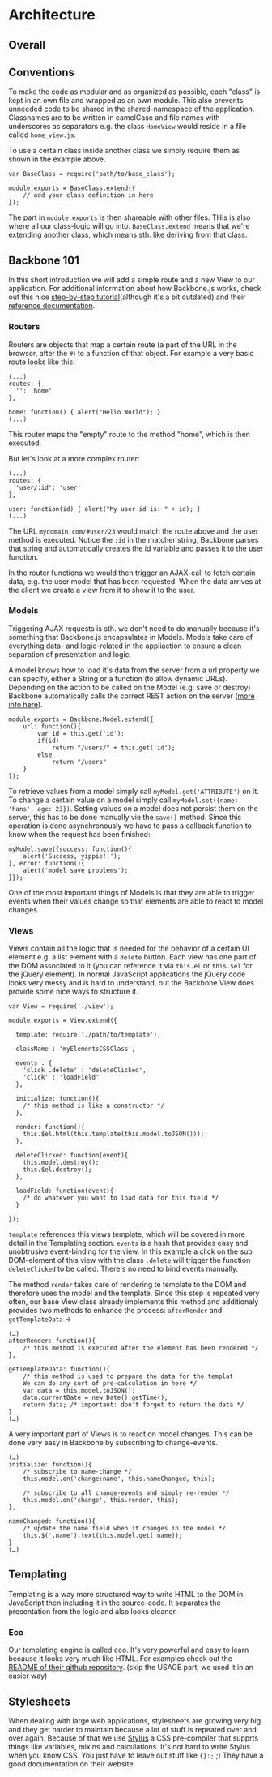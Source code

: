 # Architecture

## Overall

## Conventions

To make the code as modular and as organized as possible, each "class" is kept in an own file and wrapped as an own module. This also prevents unneeded code to be shared in the shared-namespace of the application. Classnames are to be written in camelCase and file names with underscores as separators e.g. the class `HomeView` would reside in a file called `home_view.js`.

To use a certain class inside another class we simply require them as shown in the example above.

	var BaseClass = require('path/to/base_class');

	module.exports = BaseClass.extend({
  		// add your class definition in here
	});
	
The part in `module.exports` is then shareable with other files. THis is also where all our class-logic will go into. `BaseClass.extend` means that we're extending another class, which means sth. like deriving from that class.

## Backbone 101

In this short introduction we will add a simple route and a new View to our application. For additional information about how Backbone.js works, check out this nice [step-by-step tutorial](http://arturadib.com/hello-backbonejs/)(although it's a bit outdated) and their [reference documentation](http://documentcloud.github.com/backbone/).

### Routers

Routers are objects that map a certain route (a part of the URL in the browser, after the `#`) to a function of that object. For example a very basic route looks like this:
    
    (...)
    routes: {
      '': 'home'
    },

    home: function() { alert("Hello World"); }
    (...)

This router maps the "empty" route to the method "home", which is then executed. 

But let's look at a more complex router:

    (...)
    routes: {
      'user/:id': 'user'
    },

    user: function(id) { alert("My user id is: " + id); }
    (...)

The URL `mydomain.com/#user/23` would match the route above and the user method is executed. Notice the `:id` in the matcher string, Backbone parses that string and automatically creates the id variable and passes it to the user function.

In the router functions we would then trigger an AJAX-call to fetch certain data, e.g. the user model that has been requested. When the data arrives at the client we create a view from it to show it to the user.

### Models

Triggering AJAX requests is sth. we don't need to do manually because it's something that Backbone.js encapsulates in Models. Models take care of everything data- and logic-related in the appliaction to ensure a clean separation of presentation and logic.

A model knows how to load it's data from the server from a url property we can specify, either a String or a function (to allow dynamic URLs). Depending on the action to be called on the Model (e.g. save or destroy) Backbone automatically calls the correct REST action on the server ([more info here](http://documentcloud.github.com/backbone/#Sync)).

	module.exports = Backbone.Model.extend({
  		url: function(){
    		var id = this.get('id');
    		if(id)
      			return "/users/" + this.get('id');
    		else
      			return "/users"
		}
	});

To retrieve values from a model simply call `myModel.get('ATTRIBUTE')` on it. To change a certain value on a model simply call `myModel.set({name: 'hans', age: 23})`. Setting values on a model does not persist them on the server, this has to be done manually vie the `save()` method. Since this operation is done asynchronously we have to pass a callback function to know when the request has been finished: 

	myModel.save({success: function(){
		alert('Success, yippie!!');
	}, error: function(){
		alert('model save problems');
	}});
	
One of the most important things of Models is that they are able to trigger events when their values change so that elements are able to react to model changes. 

### Views

Views contain all the logic that is needed for the behavior of a certain UI element e.g. a list element with a `delete` button. Each view has one part of the DOM associated to it (you can reference it via `this.el` or `this.$el` for the jQuery element). In normal JavaScript applications the jQuery code looks very messy and is hard to understand, but the Backbone.View does provide some nice ways to structure it.

	var View = require('./view');
	
	module.exports = View.extend({
  
  	  template: require('./path/to/template'),
  
  	  className : 'myElementsCSSClass',
  
  	  events : {
    	'click .delete' : 'deleteClicked',
    	'click' : 'loadField'
  	  },
  
	  initialize: function(){
    	/* this method is like a constructor */
      },
      
      render: function(){
      	this.$el.html(this.template(this.model.toJSON()));
      },
      
      deleteClicked: function(event){
      	this.model.destroy();
      	this.$el.destroy();
      },
      
      loadField: function(event){
      	/* do whatever you want to load data for this field */
      }
  	  
	});		

`template` references this views template, which will be covered in more detail in the Templating section. `events` is a hash that provides easy and unobtrusive event-binding for the view. In this example a click on the sub DOM-element of this view with the class `.delete` will trigger the function `deleteClicked` to be called. There's no need to bind events manually.

The method `render` takes care of rendering te template to the DOM and therefore uses the model and the template. Since this step is repeated very often, our base View class already implements this method and additionaly provides two methods to enhance the process: `afterRender` and `getTemplateData` ->

	(…)
	afterRender: function(){
		/* this method is executed after the element has been rendered */
	},
	
	getTemplateData: function(){
		/* this method is used to prepare the data for the templat
		We can do any sort of pre-calculation in here */
		var data = this.model.toJSON();
		data.currentDate = new Date().getTime();
		return data; /* important: don't forget to return the data */
	}
	(…)

A very important part of Views is to react on model changes. This can be done very easy in Backbone by subscribing to change-events.

	(…)
	initialize: function(){
		/* subscribe to name-change */
		this.model.on('change:name', this.nameChanged, this);
		
		/* subscribe to all change-events and simply re-render */
		this.model.on('change', this.render, this);
	},
	
	nameChanged: function(){
		/* update the name field when it changes in the model */
		this.$('.name').text(this.model.get('name));
	}
	(…)

## Templating

Templating is a way more structured way to write HTML to the DOM in JavaScript then including it in the source-code. It separates the presentation from the logic and also looks cleaner.

### Eco

Our templating engine is called eco. It's very powerful and easy to learn because it looks very much like HTML. For examples check out the [README of their github repository](https://github.com/sstephenson/eco/blob/master/README.md). (skip the USAGE part, we used it in an easier way)

## Stylesheets

When dealing with large web applications, stylesheets are growing very big and they get harder to maintain because a lot of stuff is repeated over and over again. Because of that we use [Stylus](http://learnboost.github.com/stylus/) a CSS pre-compiler that supprts things like variables, mixins and calculations. It's not hard to write Stylus when you know CSS. You just have to leave out stuff like `{}:;` ;)
They have a good documentation on their website.